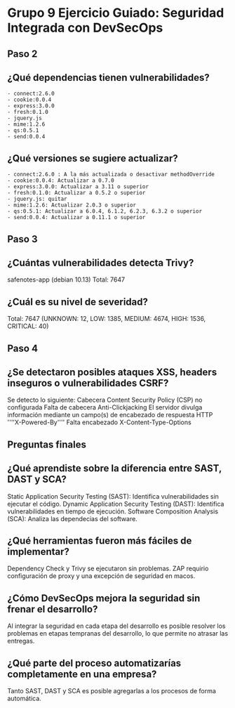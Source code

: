 # Grupo 9 Ejercicio Guiado: Seguridad Integrada con DevSecOps

## Paso 2

## ¿Qué dependencias tienen vulnerabilidades?

    - connect:2.6.0
    - cookie:0.0.4
    - express:3.0.0
    - fresh:0.1.0
    - jquery.js
    - mime:1.2.6
    - qs:0.5.1
    - send:0.0.4

## ¿Qué versiones se sugiere actualizar?

    - connect:2.6.0 : A la más actualizada o desactivar methodOverride
    - cookie:0.0.4: Actualizar a 0.7.0
    - express:3.0.0: Actualizar a 3.11 o superior
    - fresh:0.1.0: Actualizar a 0.5.2 o superior
    - jquery.js: quitar
    - mime:1.2.6: Actualizar 2.0.3 o superior
    - qs:0.5.1: Actualizar a 6.0.4, 6.1.2, 6.2.3, 6.3.2 o superior
    - send:0.0.4: Actualizar a 0.11.1 o superior

## Paso 3

## ¿Cuántas vulnerabilidades detecta Trivy?

safenotes-app (debian 10.13)
Total: 7647

## ¿Cuál es su nivel de severidad?

Total: 7647 (UNKNOWN: 12, LOW: 1385, MEDIUM: 4674, HIGH: 1536, CRITICAL: 40)

## Paso 4

## ¿Se detectaron posibles ataques XSS, headers inseguros o vulnerabilidades CSRF?

Se detecto lo siguiente:
Cabecera Content Security Policy (CSP) no configurada
Falta de cabecera Anti-Clickjacking
El servidor divulga información mediante un campo(s) de encabezado de respuesta HTTP ''''X-Powered-By''''
Falta encabezado X-Content-Type-Options

## Preguntas finales

## ¿Qué aprendiste sobre la diferencia entre SAST, DAST y SCA?

Static Application Security Testing (SAST): Identifica vulnerabilidades sin ejecutar el código.
Dynamic Application Security Testing (DAST): Identifica vulnerabilidades en tiempo de ejecución.
Software Composition Analysis (SCA): Analiza las dependecias del software.

## ¿Qué herramientas fueron más fáciles de implementar?

 Dependency Check y Trivy se ejecutaron sin problemas. ZAP requirio configuración de proxy y una excepción de seguridad en macos.

## ¿Cómo DevSecOps mejora la seguridad sin frenar el desarrollo?

Al integrar la seguridad en cada etapa del desarrollo es posible resolver los problemas en etapas tempranas del desarrollo, lo que permite no atrasar las entregas.

## ¿Qué parte del proceso automatizarías completamente en una empresa?

Tanto SAST, DAST y SCA es posible agregarlas a los procesos de forma automática.
